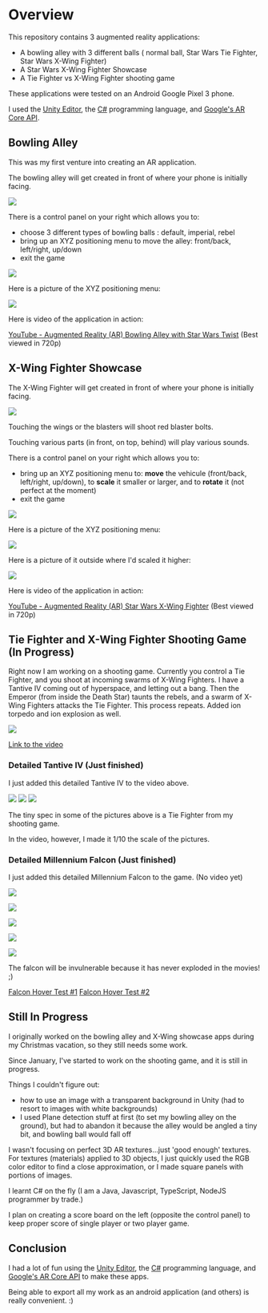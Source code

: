 # Overview

This repository contains 3 augmented reality applications:

- A bowling alley with 3 different balls ( normal ball, Star Wars Tie Fighter, Star Wars X-Wing Fighter)
- A Star Wars X-Wing Fighter Showcase
- A Tie Fighter vs X-Wing Fighter shooting game

These applications were tested on an Android Google Pixel 3 phone.

I used the [Unity Editor](https://unity.com/products/core-platform), the [C#](https://docs.microsoft.com/en-us/dotnet/csharp/) programming language, and [Google's AR Core API](https://developers.google.com/ar).

## Bowling Alley

This was my first venture into creating an AR application.

The bowling alley will get created in front of where your phone is initially facing.

![](./AR_bowlingAlley.png)

There is a control panel on your right which allows you to:

- choose 3 different types of bowling balls : default, imperial, rebel
- bring up an XYZ positioning menu to move the alley: front/back, left/right, up/down
- exit the game

![](./AR_BowlingAlleyControlPanel.png)

Here is a picture of the XYZ positioning menu:

![](./AR_BowlingAlleyPositioningMenu.png)

Here is video of the application in action:

[YouTube - Augmented Reality (AR) Bowling Alley with Star Wars Twist](https://www.youtube.com/watch?v=xRjAHuDsP-E) (Best viewed in 720p)

## X-Wing Fighter Showcase

The X-Wing Fighter will get created in front of where your phone is initially facing.

![](./AR_XWingFighter.png)

Touching the wings or the blasters will shoot red blaster bolts.

Touching various parts (in front, on top, behind) will play various sounds.

There is a control panel on your right which allows you to:

- bring up an XYZ positioning menu to: **move** the vehicule (front/back, left/right, up/down), to **scale** it smaller or larger, and to **rotate** it (not perfect at the moment)
- exit the game

![](./AR_XWingFighterControlPanel.png)

Here is a picture of the XYZ positioning menu:

![](./AR_XWingFighterPositioningMenu.png)

Here is a picture of it outside where I'd scaled it higher:

![](./AR_XWingFighter_Outside.png)

Here is video of the application in action:

[YouTube - Augmented Reality (AR) Star Wars X-Wing Fighter](https://www.youtube.com/watch?v=gzRnFOTOMKY) (Best viewed in 720p)

## Tie Fighter and X-Wing Fighter Shooting Game (In Progress)

Right now I am working on a shooting game. Currently you control a
Tie Fighter, and you shoot at incoming swarms of X-Wing Fighters.
I have a Tantive IV coming out of hyperspace, and letting out a bang.
Then the Emperor (from inside the Death Star) taunts the rebels, and a swarm
of X-Wing Fighters attacks the Tie Fighter. This process repeats.
Added ion torpedo and ion explosion as well.

![](./shootingGame.png)

[Link to the video](https://www.youtube.com/watch?v=prQ8P_4_pXQ&t=17s)

### Detailed Tantive IV (Just finished)

I just added this detailed Tantive IV to the video above.

![](./tantiveiv_1.png)
![](./tantiveiv_2.png)
![](./tantiveiv_3.png)

The tiny spec in some of the pictures above is a Tie Fighter from my shooting game.

In the video, however, I made it 1/10 the scale of the pictures.


### Detailed Millennium Falcon (Just finished)

I just added this detailed Millennium Falcon to the game. (No video yet)

![](./falconTop.png)

![](./falconBottom.png)

![](./falconBack.png)

![](./falconSide.png)

![](./falconFront.png)

The falcon will be invulnerable because it has never exploded in the movies! ;)

[Falcon Hover Test #1](https://www.youtube.com/watch?v=1zfCrN85P5w)
[Falcon Hover Test #2](https://www.youtube.com/watch?v=iILT7N6IbtY)



## Still In Progress

I originally worked on the bowling alley and X-Wing showcase apps during my Christmas vacation, so they still needs some work.

Since January, I've started to work on the shooting game, and it is still in progress.

Things I couldn't figure out:

- how to use an image with a transparent background in Unity (had to resort to images with white backgrounds)
- I used Plane detection stuff at first (to set my bowling alley on the ground), but had to abandon it because the alley would be angled a tiny bit, and bowling ball would fall off

I wasn't focusing on perfect 3D AR textures...just 'good enough' textures. For textures (materials) applied to 3D objects, I just quickly used the RGB color editor to find a close approximation, or I made square panels with portions of images.

I learnt C# on the fly (I am a Java, Javascript, TypeScript, NodeJS programmer by trade.)

I plan on creating a score board on the left (opposite the control panel) to keep proper score of single player or two player game.

## Conclusion

I had a lot of fun using the [Unity Editor](https://unity.com/products/core-platform), the [C#](https://docs.microsoft.com/en-us/dotnet/csharp/) programming language, and [Google's AR Core API](https://developers.google.com/ar) to make these apps.

Being able to export all my work as an android application (and others) is really convenient. :)
